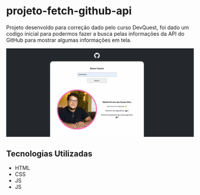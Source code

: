 # projeto-fetch-github-api
Projeto desenvoldo para correção dado pelo curso DevQuest, foi dado um codigo inicial para podermos fazer a busca pelas informações da API do GitHub para mostrar algumas informações em tela.

<img src="./src/images/projeto-fetch-github-api-main.gif" alt="Gif mostrando resultados da pesquisa">

## Tecnologias Utilizadas
- HTML
- CSS
- JS
- JS
